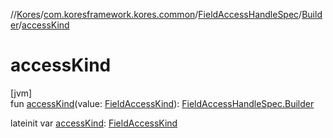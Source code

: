 //[Kores](../../../../index.md)/[com.koresframework.kores.common](../../index.md)/[FieldAccessHandleSpec](../index.md)/[Builder](index.md)/[accessKind](access-kind.md)

# accessKind

[jvm]\
fun [accessKind](access-kind.md)(value: [FieldAccessKind](../../../com.koresframework.kores.base/-field-access-kind/index.md)): [FieldAccessHandleSpec.Builder](index.md)

lateinit var [accessKind](access-kind.md): [FieldAccessKind](../../../com.koresframework.kores.base/-field-access-kind/index.md)
